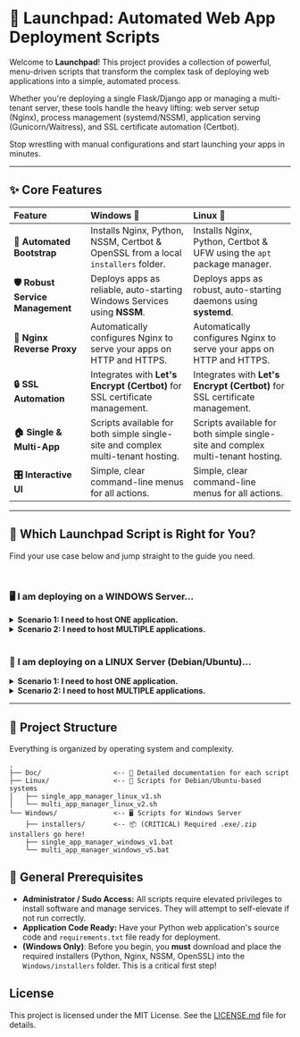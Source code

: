 # 🚀 Launchpad: Automated Web App Deployment Scripts

[//]: # (<p align="center">)

[//]: # (  <img src="https://i.imgur.com/u4g5jT5.png" alt="Project Banner" width="700"/>)

[//]: # (</p>)

Welcome to **Launchpad**! This project provides a collection of powerful, menu-driven scripts that transform the complex task of deploying web applications into a simple, automated process.

Whether you're deploying a single Flask/Django app or managing a multi-tenant server, these tools handle the heavy lifting: web server setup (Nginx), process management (systemd/NSSM), application serving (Gunicorn/Waitress), and SSL certificate automation (Certbot).

Stop wrestling with manual configurations and start launching your apps in minutes.

---

## ✨ Core Features

| Feature                       | Windows 🦇                                                                    | Linux 🐧                                                                   |
| :---------------------------- | :---------------------------------------------------------------------------- | :------------------------------------------------------------------------- |
| **🤖 Automated Bootstrap**      | Installs Nginx, Python, NSSM, Certbot & OpenSSL from a local `installers` folder. | Installs Nginx, Python, Certbot & UFW using the `apt` package manager.       |
| **🛡️ Robust Service Management** | Deploys apps as reliable, auto-starting Windows Services using **NSSM**.      | Deploys apps as robust, auto-starting daemons using **systemd**.           |
| **🔄 Nginx Reverse Proxy**      | Automatically configures Nginx to serve your apps on HTTP and HTTPS.          | Automatically configures Nginx to serve your apps on HTTP and HTTPS.       |
| **🔒 SSL Automation**            | Integrates with **Let's Encrypt (Certbot)** for SSL certificate management.   | Integrates with **Let's Encrypt (Certbot)** for SSL certificate management. |
| **🏠 Single & Multi-App**       | Scripts available for both simple single-site and complex multi-tenant hosting. | Scripts available for both simple single-site and complex multi-tenant hosting. |
| **🎛️ Interactive UI**          | Simple, clear command-line menus for all actions.                             | Simple, clear command-line menus for all actions.                          |

---

## 🤔 Which Launchpad Script is Right for You?

Find your use case below and jump straight to the guide you need.

<br/>

### 🖥️ **I am deploying on a WINDOWS Server...**

<details>
<summary><strong>Scenario 1: I need to host ONE application.</strong></summary>
<br/>

> You have a single web application and need a simple, dedicated setup for one domain. This script is streamlined for getting one site online quickly and reliably.
>
> ### ➡️ **[Read the Windows Single-App Guide](./Doc/windows-single-app.md)**

</details>

<details>
<summary><strong>Scenario 2: I need to host MULTIPLE applications.</strong></summary>
<br/>

> You're building a multi-tenant server to host several apps on different domains, subdomains, or even different paths of the same domain (e.g., `domain.com`, `api.domain.com`, `domain.com/admin-tool`). This is the powerhouse script for maximum flexibility.
>
> ### ➡️ **[Read the Windows Multi-App Guide](./Doc/windows-multi-app.md)**

</details>

<br/>

### 🐧 **I am deploying on a LINUX Server (Debian/Ubuntu)...**

<details>
<summary><strong>Scenario 1: I need to host ONE application.</strong></summary>
<br/>

> You need a straightforward, rock-solid setup for a single domain on a Linux environment. This script automates the standard Gunicorn + Nginx + systemd stack.
>
> ### ➡️ **[Read the Linux Single-App Guide](./Doc/linux-single-app.md)**

</details>

<details>
<summary><strong>Scenario 2: I need to host MULTIPLE applications.</strong></summary>
<br/>

> You need a flexible system to manage multiple Python apps and static sites on various domains, subdomains, and sub-paths. This script turns your Linux server into a versatile hosting platform.
>
> ### ➡️ **[Read the Linux Multi-App Guide](./Doc/linux-multi-app.md)**

</details>

---

## 📂 Project Structure

Everything is organized by operating system and complexity.

```
.
├── Doc/                  <-- 📖 Detailed documentation for each script
├── Linux/                <-- 🐧 Scripts for Debian/Ubuntu-based systems
│   ├── single_app_manager_linux_v1.sh
│   └── multi_app_manager_linux_v2.sh
└── Windows/              <-- 🖥️ Scripts for Windows Server
    ├── installers/       <-- 📦 (CRITICAL) Required .exe/.zip installers go here!
    ├── single_app_manager_windows_v1.bat
    └── multi_app_manager_windows_v5.bat
```

## 🛑 General Prerequisites

- **Administrator / Sudo Access:** All scripts require elevated privileges to install software and manage services. They will attempt to self-elevate if not run correctly.
- **Application Code Ready:** Have your Python web application's source code and `requirements.txt` file ready for deployment.
- **(Windows Only)**: Before you begin, you **must** download and place the required installers (Python, Nginx, NSSM, OpenSSL) into the `Windows/installers` folder. This is a critical first step!

## License

This project is licensed under the MIT License. See the [LICENSE.md](LICENSE.md) file for details.